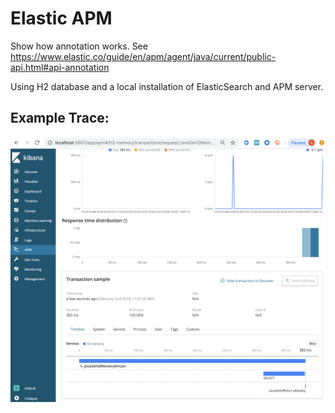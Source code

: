 # Elastic APM

Show how annotation works. See https://www.elastic.co/guide/en/apm/agent/java/current/public-api.html#api-annotation

Using H2 database and a local installation of ElasticSearch and APM server.

Example Trace:
-----------------

![APM Annotation](images/annotations.png "APM Annotation")
